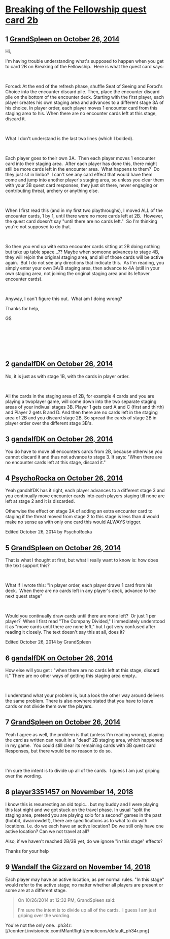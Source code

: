 # [Breaking of the Fellowship quest card 2b](https://community.fantasyflightgames.com/topic/125717-breaking-of-the-fellowship-quest-card-2b/)

## 1 [GrandSpleen on October 26, 2014](https://community.fantasyflightgames.com/topic/125717-breaking-of-the-fellowship-quest-card-2b/?do=findComment&comment=1311911)

Hi,

I'm having trouble understanding what's supposed to happen when you get to card 2B on Breaking of the Fellowship.  Here is what the quest card says:

 

Forced: At the end of the refresh phase, shuffle Seat of Seeing and Forod's Choice into the encounter discard pile. Then, place the encounter discard pile on the bottom of the encounter deck. Starting with the first player, each player creates his own staging area and advances to a different stage 3A of his choice. In player order, each player moves 1 encounter card from this staging area to his. When there are no encounter cards left at this stage, discard it. 

 

What I don't understand is the last two lines (which I bolded).  

 

Each player goes to their own 3A.  Then each player moves 1 encounter card into their staging area.  After each player has done this, there might still be more cards left in the encounter area.  What happens to them?  Do they just sit in limbo?  I can't see any card effect that would have them come and jump into another player's staging area, so unless you clear them with your 3B quest card responses, they just sit there, never engaging or contributing threat, archery or anything else.

 

When I first read this (and in my first two playthroughs), I moved ALL of the encounter cards, 1 by 1, until there were no more cards left at 2B.  However, the quest card doesn't say "until there are no cards left."  So I'm thinking you're not supposed to do that.

 

So then you end up with extra encounter cards sitting at 2B doing nothing but take up table space...?? Maybe when someone advances to stage 4B, they will rejoin the original staging area, and all of those cards will be active again.  But I do not see any directions that indicate this.  As I'm reading, you simply enter your own 3A/B staging area, then advance to 4A (still in your own staging area, not joining the original staging area and its leftover encounter cards).

 

Anyway, I can't figure this out.  What am I doing wrong?  

Thanks for help,

GS

 

 

 

## 2 [gandalfDK on October 26, 2014](https://community.fantasyflightgames.com/topic/125717-breaking-of-the-fellowship-quest-card-2b/?do=findComment&comment=1312041)

No, it is just as with stage 1B, with the cards in player order.

 

All the cards in the staging area of 2B, for example 4 cards and you are playing a twoplayer game, will come down into the two separate staging areas of your indivual stages 3B. Player 1 gets card A and C (first and thirth) and Player 2 gets B and D. And then there are no cards left in the staging area of 2B and you discard stage 2B. So spread the cards of stage 2B in player order over the different stage 3B's.

## 3 [gandalfDK on October 26, 2014](https://community.fantasyflightgames.com/topic/125717-breaking-of-the-fellowship-quest-card-2b/?do=findComment&comment=1312043)

You do have to move all encounters cards from 2B, because otherwise you cannot discard it and thus not advance to stage 3. It says: "When there are no encounter cards left at this stage, discard it."

## 4 [PsychoRocka on October 26, 2014](https://community.fantasyflightgames.com/topic/125717-breaking-of-the-fellowship-quest-card-2b/?do=findComment&comment=1312052)

Yeah gandalfDK has it right, each player advances to a different stage 3 and you continually move encounter cards into each players staging till none are left at stage 2 and it is discarded.

Otherwise the effect on stage 3A of adding an extra encounter card to staging if the threat moved from stage 2 to this stage is less than 4 would make no sense as with only one card this would ALWAYS trigger.

Edited October 26, 2014 by PsychoRocka

## 5 [GrandSpleen on October 26, 2014](https://community.fantasyflightgames.com/topic/125717-breaking-of-the-fellowship-quest-card-2b/?do=findComment&comment=1312195)

That is what I thought at first, but what I really want to know is: how does the text support this?  

 

What if I wrote this: "In player order, each player draws 1 card from his deck.  When there are no cards left in any player's deck, advance to the next quest stage"

 

Would you continually draw cards until there are none left?  Or just 1 per player?  When I first read "The Company Divided," I immediately understood it as "move cards until there are none left," but I got very confused after reading it closely. The text doesn't say this at all, does it?

Edited October 26, 2014 by GrandSpleen

## 6 [gandalfDK on October 26, 2014](https://community.fantasyflightgames.com/topic/125717-breaking-of-the-fellowship-quest-card-2b/?do=findComment&comment=1312203)

How else will you get : "when there are no cards left at this stage, discard it." There are no other ways of getting this staging area empty.. 

 

I understand what your problem is, but a look the other way around delivers the same problem. There is also nowhere stated that you have to leave cards or not divide them over the players. 

## 7 [GrandSpleen on October 26, 2014](https://community.fantasyflightgames.com/topic/125717-breaking-of-the-fellowship-quest-card-2b/?do=findComment&comment=1312205)

Yeah I agree as well, the problem is that (unless I'm reading wrong), playing the card as written can result in a "dead" 2B staging area, which happened in my game.  You could still clear its remaining cards with 3B quest card Responses, but there would be no reason to do so.  

 

I'm sure the intent is to divide up all of the cards.  I guess I am just griping over the wording.

## 8 [player3351457 on November 14, 2018](https://community.fantasyflightgames.com/topic/125717-breaking-of-the-fellowship-quest-card-2b/?do=findComment&comment=3534846)

I know this is resurrecting an old topic... but my buddy and I were playing this last night and we got stuck on the travel phase. In usual "split the staging area, pretend you are playing solo for a second" games in the past (hobbit, dwarrowdelf), there are specifications as to what to do with locations. I.e. do we each have an active location? Do we still only have one active location? Can we not travel at all?

Also, if we haven't reached 2B/3B yet, do we ignore "in this stage" effects?

Thanks for your help

## 9 [Wandalf the Gizzard on November 14, 2018](https://community.fantasyflightgames.com/topic/125717-breaking-of-the-fellowship-quest-card-2b/?do=findComment&comment=3534959)

Each player may have an active location, as per normal rules. "In this stage" would refer to the active stage; no matter whether all players are present or some are at a different stage.

> On 10/26/2014 at 12:32 PM, GrandSpleen said:
> 
> I'm sure the intent is to divide up all of the cards.  I guess I am just griping over the wording.﻿

You're not the only one. :ph34r: [//content.invisioncic.com/Mfantflight/emoticons/default_ph34r.png]

